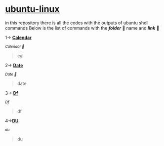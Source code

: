 # <ins>ubuntu-linux</ins>
in this repository there is all the codes with the outputs of ubuntu shell commands
Below is the list of commands with the ***folder*** 📂 name and ***link*** 🔗 

1-> [__<ins>Calendar</ins>__](https://github.com/varundevs/ubuntu-linux/tree/main/calendar)

<sub>*Calendar 📅*</sub>
> cal

2-> [__<ins>Date</ins>__](https://github.com/varundevs/ubuntu-linux/tree/main/date)

<sub>*Date 📅*</sub>
> date

3-> [__<ins>Df</ins>__](https://github.com/varundevs/ubuntu-linux/tree/main/df)

<sub>*Df*</sub>
> df

4->[__<ins>DU</ins>__]()

<sub>*du*</sub>
>du
